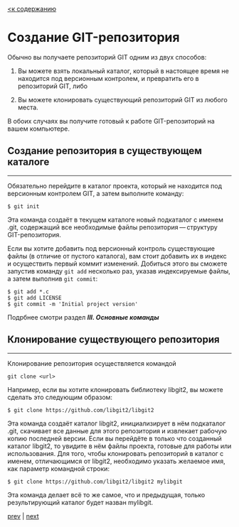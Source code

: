 [<к содержанию](./readme.md)

# Создание GIT-репозитория

Обычно вы получаете репозиторий GIT одним из двух способов:

1. Вы можете взять локальный каталог, который в настоящее время не находится под версионным контролем, и превратить его в репозиторий GIT, либо

2. Вы можете клонировать существующий репозиторий GIT из любого места.

В обоих случаях вы получите готовый к работе GIT-репозиторий на вашем компьютере.

## Создание репозитория в существующем каталоге
---

Обязательно перейдите в каталог проекта, который не находится под версионным контролем GIT, а затем выполните команду:

`$ git init`

Эта команда создаёт в текущем каталоге новый подкаталог с именем .git, содержащий все необходимые файлы репозитория — структуру GIT-репозитория.

Если вы хотите добавить под версионный контроль существующие файлы (в отличие от пустого каталога), вам стоит добавить их в индекс и осуществить первый коммит изменений. Добиться этого вы сможете запустив команду `git add` несколько раз, указав индексируемые файлы, а затем выполнив `git commit`:
```
$ git add *.c
$ git add LICENSE
$ git commit -m 'Initial project version'
```
Подрбнее смотри раздел ***III. Основные команды*** 

## Клонирование существующего репозитория
---

Клонирование репозитория осуществляется командой 

`git clone <url>`

 Например, если вы хотите клонировать библиотеку libgit2, вы можете сделать это следующим образом:

```
$ git clone https://github.com/libgit2/libgit2
```
Эта команда создаёт каталог libgit2, инициализирует в нём подкаталог .git, скачивает все данные для этого репозитория и извлекает рабочую копию последней версии. Если вы перейдёте в только что созданный каталог libgit2, то увидите в нём файлы проекта, готовые для работы или использования. Для того, чтобы клонировать репозиторий в каталог с именем, отличающимся от libgit2, необходимо указать желаемое имя, как параметр командной строки:
```
$ git clone https://github.com/libgit2/libgit2 mylibgit
```
Эта команда делает всё то же самое, что и предыдущая, только результирующий каталог будет назван mylibgit.

[prev](config.md) | [next](repo_change.md)